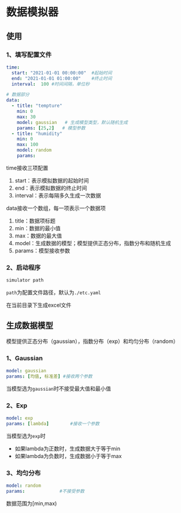 # 数据模拟器

## 使用

### 1、填写配置文件

```yaml
time:
  start: "2021-01-01 00:00:00"  #起始时间
  end: "2021-01-01 01:00:00"    #终止时间
  interval:  100 #时间间隔，单位秒

# 数据部分
data:
  - title: "tempture"
    min: 0
    max: 30
    model: gaussian   # 生成模型类型，默认随机生成
    params: [25,2]   # 模型参数
  - title: "humidity"
    min: 0
    max: 100
    model: random
    params:
```

time接收三项配置

1. start：表示模拟数据的起始时间
2. end：表示模拟数据的终止时间
3. interval：表示每隔多久生成一次数据

data接收一个数组，每一项表示一个数据项

1. title：数据项标题
2. min：数据的最小值
3. max：数据的最大值
4. model：生成数据的模型；模型提供正态分布，指数分布和随机生成
5. params：模型接收参数

### 2、启动程序

```powershell
simulator path
```

`path`为配置文件路径，默认为`./etc.yaml`

在当前目录下生成excel文件

## 生成数据模型

模型提供正态分布（gaussian），指数分布（exp）和均匀分布（random）

### 1、Gaussian

```yaml
model: gaussian
params: [均值, 标准差] #接收两个参数
```

当模型选为`gaussian`时不接受最大值和最小值

### 2、Exp

```yaml
model: exp
params: [lambda] 		#接收一个参数
```

当模型选为`exp`时

- 如果lambda为正数时，生成数据大于等于min
- 如果lambda为负数时，生成数据小于等于max

### 3、均匀分布

```yaml
model: random
params:             #不接受参数
```

数据范围为[min,max)
